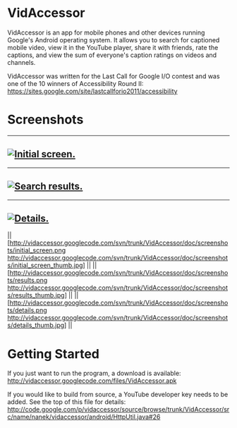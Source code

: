 VidAccessor
===========

VidAccessor is an app for mobile phones and other devices running Google's Android operating system. It allows you to search for captioned mobile video, view it in the YouTube player, share it with friends, rate the captions, and view the sum of everyone's caption ratings on videos and channels. 

VidAccessor was written for the Last Call for Google I/O contest and was one of the 10 winners of Accessibility Round II:  
https://sites.google.com/site/lastcallforio2011/accessibility

Screenshots
===========

---
[![Initial screen.](https://raw.github.com/lnanek/VidAccessor/master/VidAccessor/doc/screenshots/initial_screen_thumb.jpg)](https://raw.github.com/lnanek/VidAccessor/master/VidAccessor/doc/screenshots/initial_screen.png)
---
---
[![Search results.](https://raw.github.com/lnanek/VidAccessor/master/VidAccessor/doc/screenshots/results_thumb.jpg)](https://raw.github.com/lnanek/VidAccessor/master/VidAccessor/doc/screenshots/results.png)
---
---
[![Details.](https://raw.github.com/lnanek/VidAccessor/master/VidAccessor/doc/screenshots/details_thumb.jpg)](https://raw.github.com/lnanek/VidAccessor/master/VidAccessor/doc/screenshots/details.png)
---

|| [http://vidaccessor.googlecode.com/svn/trunk/VidAccessor/doc/screenshots/initial_screen.png http://vidaccessor.googlecode.com/svn/trunk/VidAccessor/doc/screenshots/initial_screen_thumb.jpg] ||
|| [http://vidaccessor.googlecode.com/svn/trunk/VidAccessor/doc/screenshots/results.png http://vidaccessor.googlecode.com/svn/trunk/VidAccessor/doc/screenshots/results_thumb.jpg] ||
|| [http://vidaccessor.googlecode.com/svn/trunk/VidAccessor/doc/screenshots/details.png http://vidaccessor.googlecode.com/svn/trunk/VidAccessor/doc/screenshots/details_thumb.jpg] ||

Getting Started
===========

If you just want to run the program, a download is available:  
http://vidaccessor.googlecode.com/files/VidAccessor.apk

If you would like to build from source, a YouTube developer key needs to be added. See the top of this file for details:
http://code.google.com/p/vidaccessor/source/browse/trunk/VidAccessor/src/name/nanek/vidaccessor/android/HttpUtil.java#26